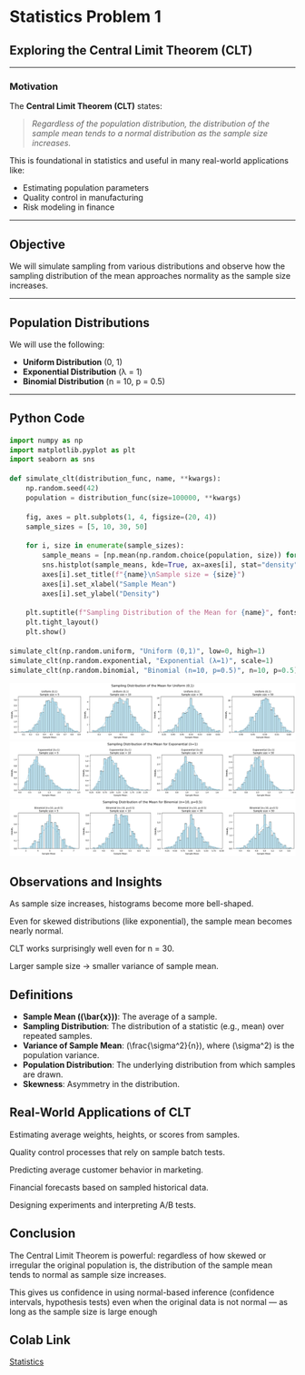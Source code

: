 # Statistics Problem 1

##  Exploring the Central Limit Theorem (CLT)

---

###  Motivation

The **Central Limit Theorem (CLT)** states:

> *Regardless of the population distribution, the distribution of the sample mean tends to a normal distribution as the sample size increases.*

This is foundational in statistics and useful in many real-world applications like:

- Estimating population parameters
- Quality control in manufacturing
- Risk modeling in finance

---

##  Objective

We will simulate sampling from various distributions and observe how the sampling distribution of the mean approaches normality as the sample size increases.

---

##  Population Distributions

We will use the following:

- **Uniform Distribution** (0, 1)
- **Exponential Distribution** (λ = 1)
- **Binomial Distribution** (n = 10, p = 0.5)

---

##  Python Code

```python
import numpy as np
import matplotlib.pyplot as plt
import seaborn as sns

def simulate_clt(distribution_func, name, **kwargs):
    np.random.seed(42)
    population = distribution_func(size=100000, **kwargs)

    fig, axes = plt.subplots(1, 4, figsize=(20, 4))
    sample_sizes = [5, 10, 30, 50]

    for i, size in enumerate(sample_sizes):
        sample_means = [np.mean(np.random.choice(population, size)) for _ in range(1000)]
        sns.histplot(sample_means, kde=True, ax=axes[i], stat="density", bins=30, color='skyblue')
        axes[i].set_title(f"{name}\nSample size = {size}")
        axes[i].set_xlabel("Sample Mean")
        axes[i].set_ylabel("Density")

    plt.suptitle(f"Sampling Distribution of the Mean for {name}", fontsize=16)
    plt.tight_layout()
    plt.show()

simulate_clt(np.random.uniform, "Uniform (0,1)", low=0, high=1)
simulate_clt(np.random.exponential, "Exponential (λ=1)", scale=1)
simulate_clt(np.random.binomial, "Binomial (n=10, p=0.5)", n=10, p=0.5)
```
![alt text](image-1.png)
![alt text](image-2.png)
![alt text](image-3.png)

## Observations and Insights
As sample size increases, histograms become more bell-shaped.

Even for skewed distributions (like exponential), the sample mean becomes nearly normal.

CLT works surprisingly well even for n = 30.

Larger sample size → smaller variance of sample mean.
## Definitions
- **Sample Mean (\(\bar{x}\))**: The average of a sample.
- **Sampling Distribution**: The distribution of a statistic (e.g., mean) over repeated samples.
- **Variance of Sample Mean**: \(\frac{\sigma^2}{n}\), where \(\sigma^2\) is the population variance.
- **Population Distribution**: The underlying distribution from which samples are drawn.
- **Skewness**: Asymmetry in the distribution.

## Real-World Applications of CLT
Estimating average weights, heights, or scores from samples.

Quality control processes that rely on sample batch tests.

Predicting average customer behavior in marketing.

Financial forecasts based on sampled historical data.

Designing experiments and interpreting A/B tests.
## Conclusion
The Central Limit Theorem is powerful: regardless of how skewed or irregular the original population is, the distribution of the sample mean tends to normal as sample size increases.

This gives us confidence in using normal-based inference (confidence intervals, hypothesis tests) even when the original data is not normal — as long as the sample size is large enough
##  Colab Link
[Statistics](https://colab.research.google.com/drive/1seiRg-G9yzEN3KzS3bRN1mWxLOTlncoY?usp=sharing)


